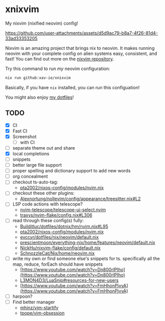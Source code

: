 # xnixvim

My nixvim (nixified neovim) config!

https://github.com/user-attachments/assets/d5d9ac79-b8a7-4f26-81d4-33ad33353205

Nixvim is an amazing project that brings nix to neovim. It makes running neovim
with your complete config on alien systems easy, consistent, and fast! You can
find out more on the [nixvim repository](https://github.com/nix-community/nixvim).

Try this command to run _my_ neovim configuration:

```sh
nix run github:xav-ie/xnixvim
```

Basically, if you have `nix` installed, you can run this configuation!

You might also enjoy [my dotfiles](https://github.com/xav-ie/dots)!

## TODO

- [x] CI
- [x] Fast CI
- [x] Screenshot
  - [ ] with CI
- [ ] separate theme out and share
- [x] local completions
- [ ] snippets
- [ ] better large file support
- [ ] proper spelling and dictionary support to add new words
- [ ] org concealment
- [ ] checkout ts-auto-tag:
  - [pta2002/nixos-config/modules/nvim.nix](https://github.com/pta2002/nixos-config/blob/main/modules/nvim.nix)
- [ ] checkout these other plugins:
  - [Alexnortung/nollevim/config/appearance/treesitter.nix#L2](https://github.com/Alexnortung/nollevim/blob/fcc35456c567c6108774e839d617c97832217e67/config/appearance/treesitter.nix#L2)
- [ ] LSP code actions with telescope?
  - [nvim-telescope/telescope-ui-select.nvim](https://github.com/nvim-telescope/telescope-ui-select.nvim)
  - [traxys/nvim-flake/config.nix#L306](https://github.com/traxys/nvim-flake/blob/c753bb1e624406ef454df9e8cb59d0996000dc93/config.nix#L306)
- [ ] read through these config(s) fully:
  - [Builditluc/dotfiles/dotnix/hm/nvim.nix#L95](https://github.com/Builditluc/dotfiles/blob/0989f7bf0d147232b4133d9fe4fb166465e93b94/dotnix/hm/nvim.nix#L95)
  - [pta2002/nixos-config/modules/nvim.nix](https://github.com/pta2002/nixos-config/blob/main/modules/nvim.nix)
  - [evccyr/dotfiles/nix/neovim/default.nix](https://github.com/evccyr/dotfiles/blob/main/nix/neovim/default.nix)
  - [prescientmoon/everything-nix/home/features/neovim/default.nix](https://github.com/prescientmoon/everything-nix/blob/82fca70a6e882365a76e947cc0e01db07d6cc13c/home/features/neovim/default.nix)
  - [NickHu/nixvim-flake/config/default.nix](https://github.com/NickHu/nixvim-flake/blob/1f47b9cfb5d8e86a48cf8d64bfb3fd0389d14f75/config/default.nix)
  - [SchnozzleCat/Nix/home/neovim.nix](https://github.com/SchnozzleCat/Nix/blob/160e617a28ef25be2311445fc407ca54e53437a7/home/neovim.nix)
- [ ] write my own or find someone else's snippets for ts. specifically all the
      map, reduce, forEach should have snippets
  - [https://www.youtube.com/watch?v=Dn800rlPIho](https://www.youtube.com/watch?v=Dn800rlPIho)
  - [L3MON4D3/LuaSnip#resources-for-new-users](https://github.com/L3MON4D3/LuaSnip#resources-for-new-users)
  - [https://www.youtube.com/watch?v=FmHhonPjvvA](https://www.youtube.com/watch?v=FmHhonPjvvA)
- [ ] harpoon?
- [ ] Find better manager
  - [mhinz/vim-startify](https://github.com/mhinz/vim-startify)
  - [tpope/vim-obsession](https://github.com/tpope/vim-obsession)
